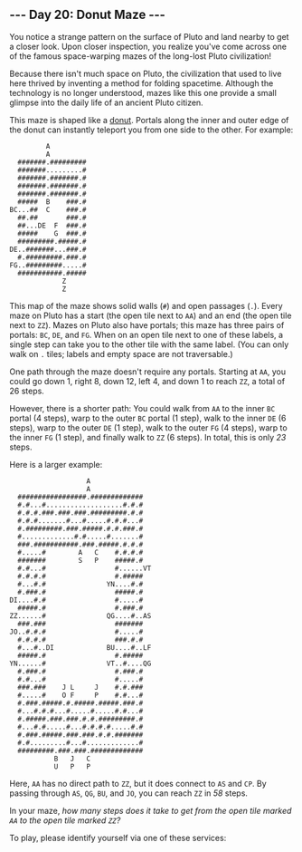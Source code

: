 <article class="day-desc"><h2>--- Day 20: Donut Maze ---</h2><p>You notice a strange pattern on the surface of Pluto and land nearby to get a closer look. Upon closer inspection, you realize you've come across one of the famous space-warping mazes of the long-lost Pluto civilization!</p>
<p>Because there isn't much space on Pluto, the civilization that used to live here thrived by inventing a method for folding spacetime.  Although the technology is no longer understood, mazes like this one provide a small glimpse into the <span title="So really, this puzzle is more archaeology than math, right?">daily life of an ancient Pluto citizen</span>.</p>
<p>This maze is shaped like a <a href="https://en.wikipedia.org/wiki/Torus">donut</a>. Portals along the inner and outer edge of the donut can instantly teleport you from one side to the other.  For example:</p>
<pre><code>         A           
         A           
  #######.#########  
  #######.........#  
  #######.#######.#  
  #######.#######.#  
  #######.#######.#  
  #####  B    ###.#  
BC...##  C    ###.#  
  ##.##       ###.#  
  ##...DE  F  ###.#  
  #####    G  ###.#  
  #########.#####.#  
DE..#######...###.#  
  #.#########.###.#  
FG..#########.....#  
  ###########.#####  
             Z       
             Z       
</code></pre>
<p>This map of the maze shows solid walls (<code>#</code>) and open passages (<code>.</code>). Every maze on Pluto has a start (the open tile next to <code>AA</code>) and an end (the open tile next to <code>ZZ</code>). Mazes on Pluto also have portals; this maze has three pairs of portals: <code>BC</code>, <code>DE</code>, and <code>FG</code>. When on an open tile next to one of these labels, a single step can take you to the other tile with the same label. (You can only walk on <code>.</code> tiles; labels and empty space are not traversable.)</p>
<p>One path through the maze doesn't require any portals.  Starting at <code>AA</code>, you could go down 1, right 8, down 12, left 4, and down 1 to reach <code>ZZ</code>, a total of 26 steps.</p>
<p>However, there is a shorter path:  You could walk from <code>AA</code> to the inner <code>BC</code> portal (4 steps), warp to the outer <code>BC</code> portal (1 step), walk to the inner <code>DE</code> (6 steps), warp to the outer <code>DE</code> (1 step), walk to the outer <code>FG</code> (4 steps), warp to the inner <code>FG</code> (1 step), and finally walk to <code>ZZ</code> (6 steps). In total, this is only <em>23</em> steps.</p>
<p>Here is a larger example:</p>
<pre><code>                   A               
                   A               
  #################.#############  
  #.#...#...................#.#.#  
  #.#.#.###.###.###.#########.#.#  
  #.#.#.......#...#.....#.#.#...#  
  #.#########.###.#####.#.#.###.#  
  #.............#.#.....#.......#  
  ###.###########.###.#####.#.#.#  
  #.....#        A   C    #.#.#.#  
  #######        S   P    #####.#  
  #.#...#                 #......VT
  #.#.#.#                 #.#####  
  #...#.#               YN....#.#  
  #.###.#                 #####.#  
DI....#.#                 #.....#  
  #####.#                 #.###.#  
ZZ......#               QG....#..AS
  ###.###                 #######  
JO..#.#.#                 #.....#  
  #.#.#.#                 ###.#.#  
  #...#..DI             BU....#..LF
  #####.#                 #.#####  
YN......#               VT..#....QG
  #.###.#                 #.###.#  
  #.#...#                 #.....#  
  ###.###    J L     J    #.#.###  
  #.....#    O F     P    #.#...#  
  #.###.#####.#.#####.#####.###.#  
  #...#.#.#...#.....#.....#.#...#  
  #.#####.###.###.#.#.#########.#  
  #...#.#.....#...#.#.#.#.....#.#  
  #.###.#####.###.###.#.#.#######  
  #.#.........#...#.............#  
  #########.###.###.#############  
           B   J   C               
           U   P   P               
</code></pre>
<p>Here, <code>AA</code> has no direct path to <code>ZZ</code>, but it does connect to <code>AS</code> and <code>CP</code>. By passing through <code>AS</code>, <code>QG</code>, <code>BU</code>, and <code>JO</code>, you can reach <code>ZZ</code> in <em>58</em> steps.</p>
<p>In your maze, <em>how many steps does it take to get from the open tile marked <code>AA</code> to the open tile marked <code>ZZ</code>?</em></p>
</article>
<p>To play, please identify yourself via one of these services:</p>
